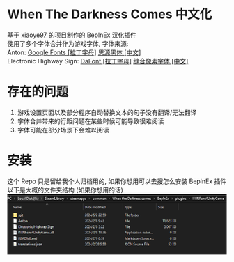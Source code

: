 # When The Darkness Comes 中文化
基于 [xiaoye97](https://github.com/xiaoye97/I18NFont4UnityGame) 的项目制作的 BeplnEx 汉化插件  
使用了多个字体合并作为游戏字体, 字体来源:  
Anton: [Google Fonts \[拉丁字母\]](https://fonts.google.com/specimen/Anton) [思源黑体 \[中文\]](https://github.com/adobe-fonts/source-han-sans)  
Electronic Highway Sign: [DaFont \[拉丁字母\]](https://www.dafont.com/electronic-highway-sign.font) [缝合像素字体 \[中文\]](https://github.com/TakWolf/fusion-pixel-font)

# 存在的问题
  1. 游戏设置页面以及部分程序自动替换文本的句子没有翻译/无法翻译
  2. 字体合并带来的行距问题在某些时候可能导致很难阅读
  3. 字体可能在部分场景下会难以阅读

# 安装
这个 Repo 只是留给我个人归档用的, 如果你想用可以去搜怎么安装 BeplnEx 插件  
以下是大概的文件夹结构 (如果你想用的话)
![文件结构](/folder_structure.png)